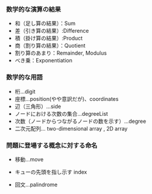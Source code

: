 ### 数学的な演算の結果

- 和（足し算の結果）：Sum
- 差（引き算の結果）:Difference
- 積（掛け算の結果）:Product
- 商（割り算の結果）：Quotient
- 割り算のあまり：Remainder, Modulus
- べき乗：Exponentiation

### 数学的な用語

- 桁...digit
- 座標...position(やや意訳だが)、coordinates
- 辺（三角形）...side
- ノードにおける次数の集合...degreeList
- 次数（ノードからつながるノードの数を示す）...degree
- 二次元配列... two-dimensional array , 2D array

### 問題に登場する概念に対する命名

- 移動...move

- キューの先頭を指し示す index

- 回文...palindrome
